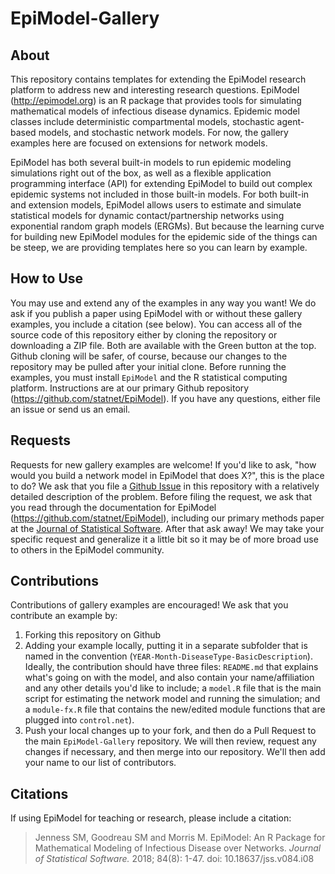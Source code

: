 # EpiModel-Gallery

## About
This repository contains templates for extending the EpiModel research platform to address new and interesting research questions. EpiModel (http://epimodel.org) is an R package that provides tools for simulating mathematical models of infectious disease dynamics. Epidemic model classes include deterministic compartmental models, stochastic agent-based models, and stochastic network models. For now, the gallery examples here are focused on extensions for network models.

EpiModel has both several built-in models to run epidemic modeling simulations right out of the box, as well as a flexible application programming interface (API) for extending EpiModel to build out complex epidemic systems not included in those built-in models. For both built-in and extension models, EpiModel allows users to estimate and simulate statistical models for dynamic contact/partnership networks using exponential random graph models (ERGMs). But because the learning curve for building new EpiModel modules for the epidemic side of the things can be steep, we are providing templates here so you can learn by example.

## How to Use
You may use and extend any of the examples in any way you want! We do ask if you publish a paper using EpiModel with or without these gallery examples, you include a citation (see below). You can access all of the source code of this repository either by cloning the repository or downloading a ZIP file. Both are available with the Green button at the top. Github cloning will be safer, of course, because our changes to the repository may be pulled after your initial clone. Before running the examples, you must install `EpiModel` and the R statistical computing platform. Instructions are at our primary Github repository (https://github.com/statnet/EpiModel). If you have any questions, either file an issue or send us an email.

## Requests
Requests for new gallery examples are welcome! If you'd like to ask, "how would you build a network model in EpiModel that does X?", this is the place to do? We ask that you file a [Github Issue](https://github.com/statnet/EpiModel-Gallery/issues) in this repository with a relatively detailed description of the problem. Before filing the request, we ask that you read through the documentation for EpiModel (https://github.com/statnet/EpiModel), including our primary methods paper at the [Journal of Statistical Software](https://www.jstatsoft.org/article/view/v084i08). After that ask away! We may take your specific request and generalize it a little bit so it may be of more broad use to others in the EpiModel community.

## Contributions
Contributions of gallery examples are encouraged! We ask that you contribute an example by:

1. Forking this repository on Github
2. Adding your example locally, putting it in a separate subfolder that is named in the convention (`YEAR-Month-DiseaseType-BasicDescription`). Ideally, the contribution should have three files: `README.md` that explains what's going on with the model, and also contain your name/affiliation and any other details you'd like to include; a `model.R` file that is the main script for estimating the network model and running the simulation; and a `module-fx.R` file that contains the new/edited module functions that are plugged into `control.net`).
3. Push your local changes up to your fork, and then do a Pull Request to the main `EpiModel-Gallery` repository. We will then review, request any changes if necessary, and then merge into our repository. We'll then add your name to our list of contributors.

## Citations
If using EpiModel for teaching or research, please include a citation:

> Jenness SM, Goodreau SM and Morris M. EpiModel: An R Package for Mathematical Modeling of Infectious Disease over Networks. *Journal of Statistical Software.* 2018; 84(8): 1-47. doi: 10.18637/jss.v084.i08
